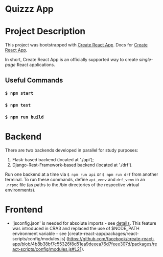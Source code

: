 # Quizzz App 

# Project Description

This project was bootstrapped with [Create React App](https://github.com/facebook/create-react-app).
Docs for [Create React App](https://create-react-app.dev/docs/getting-started).

In short, Create React App is an officially supported way to create *single-page* React applications.

## Useful Commands

### `$ npm start`
### `$ npm test`
### `$ npm run build`

# Backend 

There are two backends developed in parallel for study purposes:
1. Flask-based backend (located at './api');
2. Django-Rest-Framework-based backend (located at './drf').

Run one backend at a time via `$ npm run api` or `$ npm run drf` from another terminal.
To run these commands, define `api_venv` and `drf_venv` in an `.nrpmc` file (as paths to the /bin directories of the respective virtual environments).

# Frontend

- 'jsconfig.json' is needed for absolute imports - see [details](https://create-react-app.dev/docs/importing-a-component/#absolute-imports). This feature was introduced in CRA3 and replaced the use of $NODE_PATH environment variable - see [create-react-app/packages/react-scripts/config/modules.js] (https://github.com/facebook/create-react-app/blob/4b8b38bf7c55326f8d51ea9deeea76d7feee307d/packages/react-scripts/config/modules.js#L21).